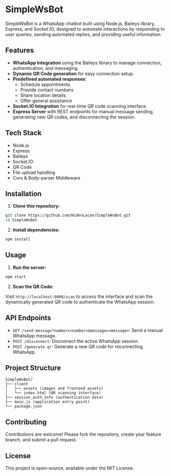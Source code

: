 # SimpleWsBot

SimpleWsBot is a WhatsApp chatbot built using Node.js, Baileys library, Express, and Socket.IO, designed to automate interactions by responding to user queries, sending automated replies, and providing useful information.

## Features

- **WhatsApp Integration** using the Baileys library to manage connection, authentication, and messaging.
- **Dynamic QR Code generation** for easy connection setup.
- **Predefined automated responses**:
  - Schedule appointments
  - Provide contact numbers
  - Share location details
  - Offer general assistance
- **Socket.IO Integration** for real-time QR code scanning interface.
- **Express Server** with REST endpoints for manual message sending, generating new QR codes, and disconnecting the session.

## Tech Stack

- Node.js
- Express
- Baileys
- Socket.IO
- QR Code
- File upload handling
- Cors & Body-parser Middleware

## Installation

1. **Clone this repository:**

```bash
git clone https://github.com/HidenLacan/SimpleWsBot.git
cd SimpleWsBot
```

2. **Install dependencies:**

```bash
npm install
```

## Usage

1. **Run the server:**

```bash
npm start
```

2. **Scan the QR Code:**

Visit `http://localhost:8000/scan` to access the interface and scan the dynamically generated QR code to authenticate the WhatsApp session.

## API Endpoints

- `GET /send-message?number=<number>&message=<message>`: Send a manual WhatsApp message.
- `POST /disconnect`: Disconnect the active WhatsApp session.
- `POST /generate-qr`: Generate a new QR code for reconnecting WhatsApp.

## Project Structure

```
SimpleWsBot/
├── client
│   ├── assets (images and frontend assets)
│   └── index.html (QR scanning interface)
├── session_auth_info (authentication data)
├── main.js (application entry point)
└── package.json
```

## Contributing

Contributions are welcome! Please fork the repository, create your feature branch, and submit a pull request.

## License

This project is open-source, available under the MIT License.


